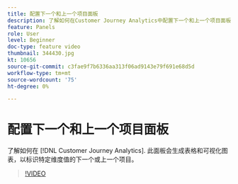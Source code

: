 ```yaml
---
title: 配置下一个和上一个项目面板
description: 了解如何在Customer Journey Analytics中配置下一个和上一个项目面板。 此面板会生成表格和可视化图表，以标识特定维度值的下一个或上一个项目。
feature: Panels
role: User
level: Beginner
doc-type: feature video
thumbnail: 344430.jpg
kt: 10656
source-git-commit: c3fae9f7b6336aa313f06ad9143e79f691e68d5d
workflow-type: tm+mt
source-wordcount: '75'
ht-degree: 0%

---
```



# 配置下一个和上一个项目面板

了解如何在 [!DNL Customer Journey Analytics]. 此面板会生成表格和可视化图表，以标识特定维度值的下一个或上一个项目。

>[!VIDEO](https://video.tv.adobe.com/v/344430/?quality=12&learn=on)